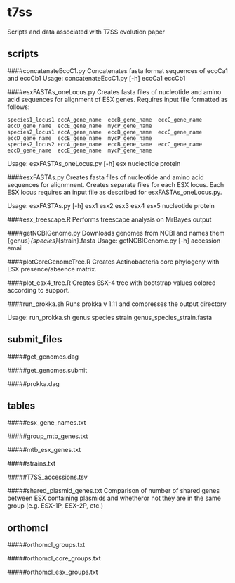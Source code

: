 # t7ss
Scripts and data associated with T7SS evolution paper

## scripts

####concatenateEccC1.py
Concatenates fasta format sequences of eccCa1 and eccCb1
Usage: concatenateEccC1.py [-h] eccCa1 eccCb1

####esxFASTAs_oneLocus.py
Creates fasta files of nucleotide and amino acid sequences for alignment of ESX genes. Requires input file formatted as follows:
```
species1_locus1 eccA_gene_name  eccB_gene_name  eccC_gene_name  eccD_gene_name  eccE_gene_name  mycP_gene_name
species2_locus1 eccA_gene_name  eccB_gene_name  eccC_gene_name  eccD_gene_name  eccE_gene_name  mycP_gene_name
species2_locus2 eccA_gene_name  eccB_gene_name  eccC_gene_name  eccD_gene_name  eccE_gene_name  mycP_gene_name
```
Usage: esxFASTAs_oneLocus.py [-h] esx nucleotide protein

####esxFASTAs.py
Creates fasta files of nucleotide and amino acid sequences for alignmnent. Creates separate files for each ESX locus. Each ESX locus requires an input file as described for esxFASTAs_oneLocus.py.

Usage: esxFASTAs.py [-h] esx1 esx2 esx3 esx4 esx5 nucleotide protein

####esx_treescape.R
Performs treescape analysis on MrBayes output

####getNCBIGenome.py
Downloads genomes from NCBI and names them {genus}_{species}_{strain}.fasta
Usage: getNCBIGenome.py [-h] accession email

####plotCoreGenomeTree.R
Creates Actinobacteria core phylogeny with ESX presence/absence matrix.

####plot_esx4_tree.R
Creates ESX-4 tree with bootstrap values colored according to support.

####run_prokka.sh
Runs prokka v 1.11 and compresses the output directory

Usage: run_prokka.sh genus species strain genus_species_strain.fasta

## submit_files

#####get_genomes.dag

#####get_genomes.submit

#####prokka.dag

## tables

#####esx_gene_names.txt

#####group_mtb_genes.txt

#####mtb_esx_genes.txt

#####strains.txt

#####T7SS_accessions.tsv

#####shared_plasmid_genes.txt
Comparison of number of shared genes between ESX containing plasmids and whetheror not they are in the same group (e.g. ESX-1P, ESX-2P, etc.)

## orthomcl

#####orthomcl_groups.txt

#####orthomcl_core_groups.txt

#####orthomcl_esx_groups.txt
